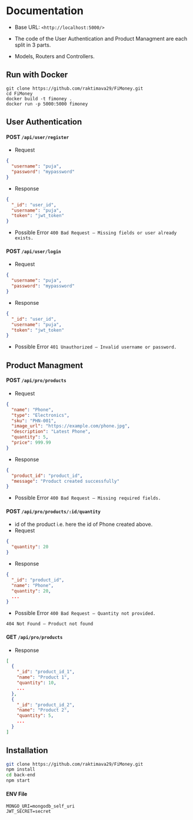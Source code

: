 
# Documentation
- Base URL: `<http://localhost:5000/>`

- The code of the User Authentication and Product Managment are each split in 3 parts.

- Models, Routers and Controllers.

## Run with Docker

```
git clone https://github.com/raktimava29/FiMoney.git
cd FiMoney
docker build -t fimoney .
docker run -p 5000:5000 fimoney

```

## User Authentication

####   POST `/api/user/register`

- Request
```json
{
  "username": "puja",
  "password": "mypassword"
}
```
- Response
```json
{
  "_id": "user_id",
  "username": "puja",
  "token": "jwt_token"
}
```
- Possible Error
`
400 Bad Request — Missing fields or user already exists.
`

####   POST `/api/user/login`

- Request
```json
{
  "username": "puja",
  "password": "mypassword"
}
```
- Response
```json
{
  "_id": "user_id",
  "username": "puja",
  "token": "jwt_token"
}
```

- Possible Error
`
401 Unauthorized — Invalid username or password.
`
## Product Managment

####   POST `/api/pro/products`

- Request
```json
{
  "name": "Phone",
  "type": "Electronics",
  "sku": "PHN-001",
  "image_url": "https://example.com/phone.jpg",
  "description": "Latest Phone",
  "quantity": 5,
  "price": 999.99
}

```
- Response
```json
{
  "product_id": "product_id",
  "message": "Product created successfully"
}
```
- Possible Error
`
400 Bad Request — Missing required fields.
`
####   POST `/api/pro/products/:id/quantity`
- id of the product i.e. here the id of Phone created above.
- Request
```json
{
  "quantity": 20
}

```
- Response
```json
{
  "_id": "product_id",
  "name": "Phone",
  "quantity": 20,
  ...
}

```
- Possible Error
`
400 Bad Request — Quantity not provided.
`

`
404 Not Found — Product not found
`
####   GET `/api/pro/products`
- Response
```json
[
  {
    "_id": "product_id_1",
    "name": "Product 1",
    "quantity": 10,
    ...
  },
  {
    "_id": "product_id_2",
    "name": "Product 2",
    "quantity": 5,
    ...
  }
]

```

## Installation

```bash
git clone https://github.com/raktimava29/FiMoney.git
npm install
cd back-end
npm start
```
#### ENV File
```
MONGO_URI=mongodb_self_uri
JWT_SECRET=secret
```
    